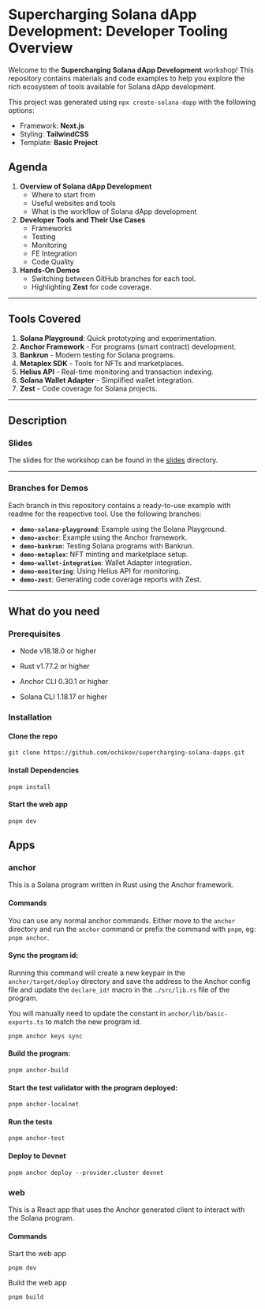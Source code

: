 # Supercharging Solana dApp Development: Developer Tooling Overview

Welcome to the **Supercharging Solana dApp Development** workshop! This repository contains materials and code examples to help you explore the rich ecosystem of tools available for Solana dApp development.

This project was generated using `npx create-solana-dapp` with the following options:

- Framework: **Next.js**
- Styling: **TailwindCSS**
- Template: **Basic Project**

## Agenda

1. **Overview of Solana dApp Development**
   - Where to start from
   - Useful websites and tools
   - What is the workflow of Solana dApp development
2. **Developer Tools and Their Use Cases**
   - Frameworks
   - Testing
   - Monitoring
   - FE Integration
   - Code Quality
3. **Hands-On Demos**
   - Switching between GitHub branches for each tool.
   - Highlighting **Zest** for code coverage.

---

## Tools Covered

1. **Solana Playground**: Quick prototyping and experimentation.
2. **Anchor Framework** - For programs (smart contract) development.
3. **Bankrun** - Modern testing for Solana programs.
4. **Metaplex SDK** - Tools for NFTs and marketplaces.
5. **Helius API** - Real-time monitoring and transaction indexing.
6. **Solana Wallet Adapter** - Simplified wallet integration.
7. **Zest** - Code coverage for Solana projects.

---

## Description

### Slides

The slides for the workshop can be found in the [slides](./slides/) directory.

---

### Branches for Demos

Each branch in this repository contains a ready-to-use example with readme for the respective tool. Use the following branches:

- **`demo-solana-playground`**: Example using the Solana Playground.
- **`demo-anchor`**: Example using the Anchor framework.
- **`demo-bankrun`**: Testing Solana programs with Bankrun.
- **`demo-metaplex`**: NFT minting and marketplace setup.
- **`demo-wallet-integration`**: Wallet Adapter integration.
- **`demo-monitoring`**: Using Helius API for monitoring.
- **`demo-zest`**: Generating code coverage reports with Zest.

---

## What do you need

### Prerequisites

- Node v18.18.0 or higher

- Rust v1.77.2 or higher
- Anchor CLI 0.30.1 or higher
- Solana CLI 1.18.17 or higher

### Installation

#### Clone the repo

```shell
git clone https://github.com/ochikov/supercharging-solana-dapps.git
```

#### Install Dependencies

```shell
pnpm install
```

#### Start the web app

```
pnpm dev
```

## Apps

### anchor

This is a Solana program written in Rust using the Anchor framework.

#### Commands

You can use any normal anchor commands. Either move to the `anchor` directory and run the `anchor` command or prefix the command with `pnpm`, eg: `pnpm anchor`.

#### Sync the program id:

Running this command will create a new keypair in the `anchor/target/deploy` directory and save the address to the Anchor config file and update the `declare_id!` macro in the `./src/lib.rs` file of the program.

You will manually need to update the constant in `anchor/lib/basic-exports.ts` to match the new program id.

```shell
pnpm anchor keys sync
```

#### Build the program:

```shell
pnpm anchor-build
```

#### Start the test validator with the program deployed:

```shell
pnpm anchor-localnet
```

#### Run the tests

```shell
pnpm anchor-test
```

#### Deploy to Devnet

```shell
pnpm anchor deploy --provider.cluster devnet
```

### web

This is a React app that uses the Anchor generated client to interact with the Solana program.

#### Commands

Start the web app

```shell
pnpm dev
```

Build the web app

```shell
pnpm build
```
